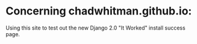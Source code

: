 # Concerning chadwhitman.github.io:
Using this site to test out the new Django 2.0 "It Worked" install success page.
